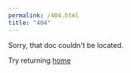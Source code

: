 ```yaml
---
permalink: /404.html
title: "404"
---
```


Sorry, that doc couldn't be located.

Try returning [home]()